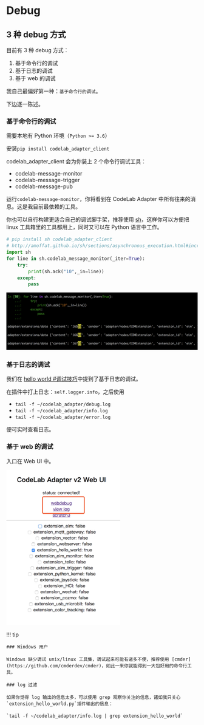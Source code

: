 # Debug

## 3 种 debug 方式

目前有 3 种 debug 方式：

1.  基于命令行的调试
2.  基于日志的调试
3.  基于 web 的调试

我自己最偏好第一种：`基于命令行的调试`。

下边逐一陈述。

### 基于命令行的调试

需要本地有 Python 环境（`Python >= 3.6`）

安装`pip install codelab_adapter_client`

codelab_adapter_client 会为你装上 2 个命令行调试工具：

- codelab-message-monitor
- codelab-message-trigger
- codelab-message-pub


运行`codelab-message-monitor`，你将看到在 CodeLab Adapter 中所有往来的消息。这是我目前最依赖的工具。

你也可以自行构建更适合自己的调试脚手架，推荐使用 [sh](http://amoffat.github.io/sh/index.html)，这样你可以方便把 linux 工具箱里的工具都用上，同时又可以在 Python 语言中工作。

```python
# pip install sh codelab_adapter_client
# http://amoffat.github.io/sh/sections/asynchronous_execution.html#incremental-iteration
import sh
for line in sh.codelab_message_monitor(_iter=True):
    try:
        print(sh.ack("10",_in=line))
    except:
        pass
```

![](/img/adapter_debug_sh.png)


### 基于日志的调试

我们在 [hello world #调试技巧](/dev_guide/helloworld/#_4)中提到了基于日志的调试。

在插件中打上日志：`self.logger.info`，之后使用

- `tail -f ~/codelab_adapter/debug.log`
- `tail -f ~/codelab_adapter/info.log`
- `tail -f ~/codelab_adapter/error.log`

便可实时查看日志。

### 基于 web 的调试

入口在 Web UI 中。

<img src="../../img/v2/adapter_webdebug_inter.png" width="300">

!!! tip

    ### Windows 用户

    Windows 缺少调试 unix/linux 工具集，调试起来可能有诸多不便，推荐使用 [cmder](https://github.com/cmderdev/cmder)，如此一来你就能得到一大包好用的命令行工具。

    ### log 过滤

    如果你觉得 log 输出的信息太多，可以使用 grep 观察你关注的信息，诸如我只关心`extension_hello_world.py`插件输出的信息：

    `tail -f ~/codelab_adapter/info.log | grep extension_hello_world`
